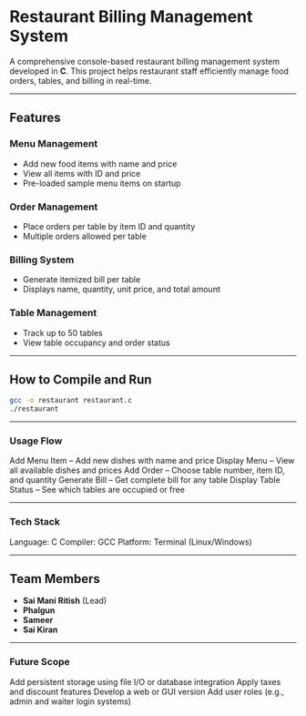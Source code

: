 # Restaurant Billing Management System

A comprehensive console-based restaurant billing management system developed in **C**. This project helps restaurant staff efficiently manage food orders, tables, and billing in real-time.

---

## Features

### Menu Management
- Add new food items with name and price
- View all items with ID and price
- Pre-loaded sample menu items on startup

### Order Management
- Place orders per table by item ID and quantity
- Multiple orders allowed per table

### Billing System
- Generate itemized bill per table
- Displays name, quantity, unit price, and total amount

### Table Management
- Track up to 50 tables
- View table occupancy and order status

---

## How to Compile and Run

```bash
gcc -o restaurant restaurant.c
./restaurant
```

---

### Usage Flow
Add Menu Item – Add new dishes with name and price
Display Menu – View all available dishes and prices
Add Order – Choose table number, item ID, and quantity
Generate Bill – Get complete bill for any table
Display Table Status – See which tables are occupied or free

---

### Tech Stack
Language: C
Compiler: GCC
Platform: Terminal (Linux/Windows)

---

## Team Members

- **Sai Mani Ritish** (Lead)
- **Phalgun**
- **Sameer**
- **Sai Kiran**

---

### Future Scope
Add persistent storage using file I/O or database integration
Apply taxes and discount features
Develop a web or GUI version
Add user roles (e.g., admin and waiter login systems)

